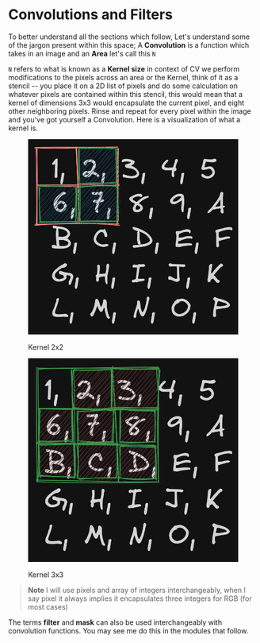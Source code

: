 # Convolutions and Filters

To better understand all the sections which follow, Let's understand some of the jargon present within this space; A **Convolution** is a function which takes in an image and an **Area** let's call this `N`

`N` refers to what is known as a **Kernel size** in context of CV we perform modifications to the pixels across an area or the Kernel, think of it as a stencil -- you place it on a 2D list of pixels and do some calculation on whatever pixels are contained within this stencil, this would mean that a kernel of dimensions 3x3 would encapsulate the current pixel, and eight other neighboring pixels. Rinse and repeat for every pixel within the image and you've got yourself a Convolution. Here is a visualization of what a kernel is.

<div>

<figure><img src=".gitbook/assets/kernel-2x2.png" alt=""><figcaption><p>Kernel 2x2</p></figcaption></figure>

 

<figure><img src=".gitbook/assets/kernel-3x3.png" alt=""><figcaption><p>Kernel 3x3</p></figcaption></figure>

</div>

> **Note** I will use pixels and array of integers interchangeably, when I say pixel it always implies it encapsulates three integers for RGB (for most cases)

The terms **filter** and **mask** can also be used interchangeably with convolution functions. You may see me do this in the modules that follow.
